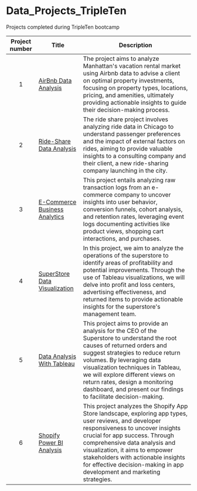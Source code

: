 # Data_Projects_TripleTen
Projects completed during TripleTen bootcamp


| Project number | Title | Description |
| :-----------: | ----------- |----------- |
| 1 | [AirBnb Data Analysis](https://github.com/AngelMartinez123/Data_Projects_TripleTen/blob/main/TripleTen%20Sprint%201%20Project/TripleTen%20Sprint%201%20Project%20Description.md) | The project aims to analyze Manhattan's vacation rental market using Airbnb data to advise a client on optimal property investments, focusing on property types, locations, pricing, and amenities, ultimately providing actionable insights to guide their decision-making process. |
| 2 | [Ride-Share Data Analysis](https://github.com/AngelMartinez123/Data_Projects_TripleTen/blob/main/TripleTen%20Sprint%202%20SQL%20Project/TripleTen%20'Zuber%20Ride-Sharing%20Company%20Data%20Analysis%20Project'.md) | The ride share project involves analyzing ride data in Chicago to understand passenger preferences and the impact of external factors on rides, aiming to provide valuable insights to a consulting company and their client, a new ride-sharing company launching in the city. |
| 3 | [E-Commerce Business Analytics](https://github.com/AngelMartinez123/Data_Projects_TripleTen/blob/main/TripleTen%20Sprint%203%20Project/TripleTen%20Sprint%203%20Project%20Description.md) | This project entails analyzing raw transaction logs from an e-commerce company to uncover insights into user behavior, conversion funnels, cohort analysis, and retention rates, leveraging event logs documenting activities like product views, shopping cart interactions, and purchases. |
| 4 | [SuperStore Data Visualization](https://github.com/AngelMartinez123/Data_Projects_TripleTen/blob/main/Data%20Visualization%20project/Sprint%204%20Project%20Description.md) | In this project, we aim to analyze the operations of the superstore to identify areas of profitability and potential improvements. Through the use of Tableau visualizations, we will delve into profit and loss centers, advertising effectiveness, and returned items to provide actionable insights for the superstore's management team. |
| 5 | [Data Analysis With Tableau](https://github.com/AngelMartinez123/Data_Projects_TripleTen/blob/main/TripleTen%20Sprint%205%20Project/Sprint%205%20Project%20Description.md) | This project aims to provide an analysis for the CEO of the Superstore to understand the root causes of returned orders and suggest strategies to reduce return volumes. By leveraging data visualization techniques in Tableau, we will explore different views on return rates, design a monitoring dashboard, and present our findings to facilitate decision-making. |
| 6 | [Shopify Power BI Analysis](https://github.com/AngelMartinez123/Data_Projects_TripleTen/blob/main/TripleTen%20Sprint%206%20Project/TripleTen%20Sprint%206%20Project%20Description.md) | This project analyzes the Shopify App Store landscape, exploring app types, user reviews, and developer responsiveness to uncover insights crucial for app success. Through comprehensive data analysis and visualization, it aims to empower stakeholders with actionable insights for effective decision-making in app development and marketing strategies. | 
